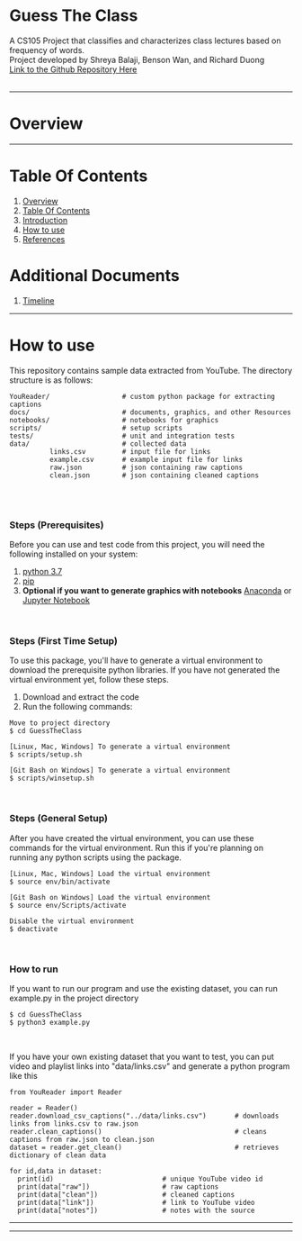 # Guess The Class
A CS105 Project that classifies and characterizes class lectures based on frequency of words.<br>
Project developed by Shreya Balaji, Benson Wan, and Richard Duong<br>
[Link to the Github Repository Here](https://github.com/richard-duong/ClassIdentifier)<br><br>

----------------------
<a name="overview"/>

Overview
========




------------------------------
<a name="table-of-contents"/>



Table Of Contents
=================
1. [Overview](#overview)<br>
2. [Table Of Contents](#table-of-contents)<br>
3. [Introduction](#introduction)<br>
4. [How to use](#how-to-use)
6. [References](#references)<br>

Additional Documents
====================
1. [Timeline](docs/timeline.md)




-----------
<a name="how-to-use"/>

How to use
==========
This repository contains sample data extracted from YouTube. The directory structure is as follows:
```
YouReader/                  # custom python package for extracting captions
docs/                       # documents, graphics, and other Resources
notebooks/                  # notebooks for graphics
scripts/                    # setup scripts
tests/                      # unit and integration tests
data/                       # collected data
          links.csv         # input file for links
          example.csv       # example input file for links
          raw.json          # json containing raw captions
          clean.json        # json containing cleaned captions
```
<br><br>

### Steps (Prerequisites)
Before you can use and test code from this project, you will need the following installed on your system:
1. [python 3.7](https://www.python.org/downloads/)
2. [pip](https://pip.pypa.io/en/stable/installing/)
3. **Optional if you want to generate graphics with notebooks** [Anaconda](https://www.anaconda.com/products/individual) or [Jupyter Notebook](https://jupyter.org/install.html)
<br>

### Steps (First Time Setup)
To use this package, you'll have to generate a virtual environment to download the prerequisite python libraries.
If you have not generated the virtual environment yet, follow these steps.
1. Download and extract the code
2. Run the following commands:

```
Move to project directory
$ cd GuessTheClass

[Linux, Mac, Windows] To generate a virtual environment
$ scripts/setup.sh

[Git Bash on Windows] To generate a virtual environment
$ scripts/winsetup.sh
```
<br>

### Steps (General Setup)
After you have created the virtual environment, you can use these commands for the virtual environment.
Run this if you're planning on running any python scripts using the package.

```
[Linux, Mac, Windows] Load the virtual environment
$ source env/bin/activate

[Git Bash on Windows] Load the virtual environment
$ source env/Scripts/activate

Disable the virtual environment
$ deactivate
```
<br>

### How to run
If you want to run our program and use the existing dataset,
you can run example.py in the project directory

```
$ cd GuessTheClass
$ python3 example.py
```
<br>


If you have your own existing dataset that you want to test,
you can put video and playlist links into "data/links.csv"
and generate a python program like this

```
from YouReader import Reader

reader = Reader()
reader.download_csv_captions("../data/links.csv")       # downloads links from links.csv to raw.json
reader.clean_captions()                                 # cleans captions from raw.json to clean.json
dataset = reader.get_clean()                            # retrieves dictionary of clean data

for id,data in dataset:
  print(id)                           # unique YouTube video id
  print(data["raw"])                  # raw captions
  print(data["clean"])                # cleaned captions
  print(data["link"])                 # link to YouTube video
  print(data["notes"])                # notes with the source
```






-------------------
<a name="preface"/>

-----------------------
<a name="references"/>

